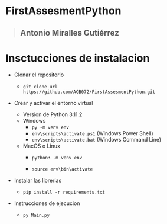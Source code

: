 # FirstAssesmentPython
>
> ## Antonio Miralles Gutiérrez
>

# Insctucciones de instalacion

- Clonar el repositorio
  - `git clone url https://github.com/ACB072/FirstAssesmentPython.git`
- Crear y activar el entorno virtual
  - Version de Python 3.11.2
  - Windows
    - `py -m venv env`
    - `env\scripts\activate.ps1` (Windows Power Shell)
    - `env\scripts\activate.bat` (Windows Command Line)
  - MacOS o Linux
    - `python3 -m venv env`

    - `source env\bin\activate`

- Instalar las librerias
  - `pip install -r requirements.txt`

- Instrucciones de ejecucion
  - `py Main.py`


